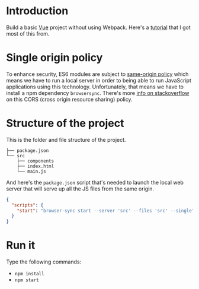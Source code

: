 # Introduction

Build a basic [Vue](https://vuejs.org/v2/guide/) project without
using Webpack. Here's a [tutorial](http://tinyurl.com/y7cr7jt6) 
that I got most of this from.

# Single origin policy

To enhance security, ES6 modules are subject to [same-origin policy](
https://developer.mozilla.org/en-US/docs/Web/Security/Same-origin_policy) 
which means we have to run a local server in order to being able to 
run JavaScript applications using this technology. Unfortunately, 
that means we have to install a npm dependency `browsersync`. There's
more [info on stackoverflow](https://stackoverflow.com/a/46992592/2085356)
on this CORS (cross origin resource sharing) policy.

# Structure of the project

This is the folder and file structure of the project.

```text
├── package.json
└── src
    ├── components
    ├── index.html
    └── main.js
```

And here's the `package.json` script that's needed to launch the local web 
server that will serve up all the JS files from the same origin.

```json
{
  "scripts": {
    "start": "browser-sync start --server 'src' --files 'src' --single"
  }
}
```

# Run it

Type the following commands:
* ```npm install```
* ```npm start```